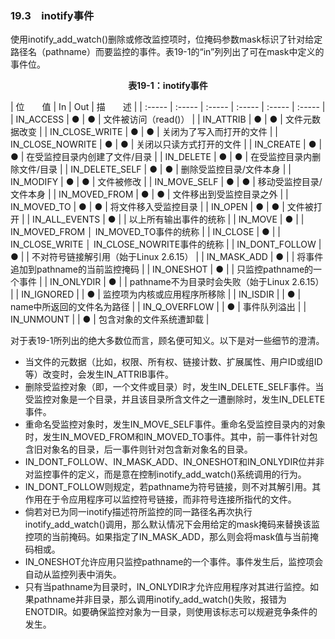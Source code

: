 ### 19.3　inotify事件

使用inotify_add_watch()删除或修改监控项时，位掩码参数mask标识了针对给定路径名（pathname）而要监控的事件。表19-1的“in”列列出了可在mask中定义的事件位。

<center class="my_markdown"><b class="my_markdown">表19-1：inotify事件</b></center>

| 位　　值 | In | Out | 描　　述 |
| :-----  | :-----  | :-----  | :-----  | :-----  | :-----  |
| IN_ACCESS | ● | ● | 文件被访问（read()） |
| IN_ATTRIB | ● | ● | 文件元数据改变 |
| IN_CLOSE_WRITE | ● | ● | 关闭为了写入而打开的文件 |
| IN_CLOSE_NOWRITE | ● | ● | 关闭以只读方式打开的文件 |
| IN_CREATE | ● | ● | 在受监控目录内创建了文件/目录 |
| IN_DELETE | ● | ● | 在受监控目录内删除文件/目录 |
| IN_DELETE_SELF | ● | ● | 删除受监控目录/文件本身 |
| IN_MODIFY | ● | ● | 文件被修改 |
| IN_MOVE_SELF | ● | ● | 移动受监控目录/文件本身 |
| IN_MOVED_FROM | ● | ● | 文件移出到受监控目录之外 |
| IN_MOVED_TO | ● | ● | 将文件移入受监控目录 |
| IN_OPEN | ● | ● | 文件被打开 |
| IN_ALL_EVENTS | ● |  | 以上所有输出事件的统称 |
| IN_MOVE | ● |  | IN_MOVED_FROM │ IN_MOVED_TO事件的统称 |
| IN_CLOSE | ● |  | IN_CLOSE_WRITE │ IN_CLOSE_NOWRITE事件的统称 |
| IN_DONT_FOLLOW | ● |  | 不对符号链接解引用（始于Linux 2.6.15） |
| IN_MASK_ADD | ● |  | 将事件追加到pathname的当前监控掩码 |
| IN_ONESHOT | ● |  | 只监控pathname的一个事件 |
| IN_ONLYDIR | ● |  | pathname不为目录时会失败（始于Linux 2.6.15） |
| IN_IGNORED |  | ● | 监控项为内核或应用程序所移除 |
| IN_ISDIR |  | ● | name中所返回的文件名为路径 |
| IN_Q_OVERFLOW |  | ● | 事件队列溢出 |
| IN_UNMOUNT |  | ● | 包含对象的文件系统遭卸载 |

对于表19-1所列出的绝大多数位而言，顾名便可知义。以下是对一些细节的澄清。

+ 当文件的元数据（比如，权限、所有权、链接计数、扩展属性、用户ID或组ID等）改变时，会发生IN_ATTRIB事件。
+ 删除受监控对象（即，一个文件或目录）时，发生IN_DELETE_SELF事件。当受监控对象是一个目录，并且该目录所含文件之一遭删除时，发生IN_DELETE事件。
+ 重命名受监控对象时，发生IN_MOVE_SELF事件。重命名受监控目录内的对象时，发生IN_MOVED_FROM和IN_MOVED_TO事件。其中，前一事件针对包含旧对象名的目录，后一事件则针对包含新对象名的目录。
+ IN_DONT_FOLLOW、IN_MASK_ADD、IN_ONESHOT和IN_ONLYDIR位并非对监控事件的定义，而是意在控制inotify_add_watch()系统调用的行为。
+ IN_DONT_FOLLOW则规定，若pathname为符号链接，则不对其解引用。其作用在于令应用程序可以监控符号链接，而非符号连接所指代的文件。
+ 倘若对已为同一inotify描述符所监控的同一路径名再次执行inotify_add_watch()调用，那么默认情况下会用给定的mask掩码来替换该监控项的当前掩码。如果指定了IN_MASK_ADD，那么则会将mask值与当前掩码相或。
+ IN_ONESHOT允许应用只监控pathname的一个事件。事件发生后，监控项会自动从监控列表中消失。
+ 只有当pathname为目录时，IN_ONLYDIR才允许应用程序对其进行监控。如果pathname并非目录，那么调用inotify_add_watch()失败，报错为ENOTDIR。如要确保监控对象为一目录，则使用该标志可以规避竞争条件的发生。

